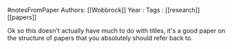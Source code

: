 #notesFromPaper
Authors: [[Wobbrock]]
Year   :
Tags   : [[research]] [[papers]]

Ok so this doesn't actually have much to do with titles, it's a good paper on the structure of papers that you absolutely should refer back to.
